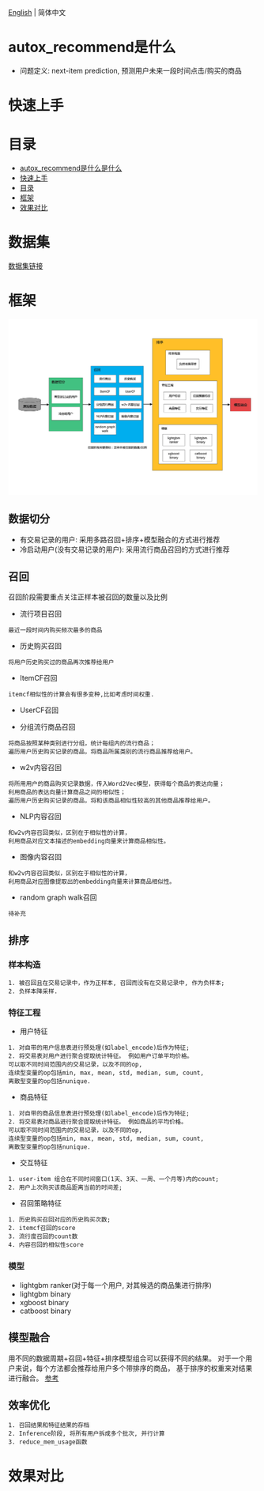 [English](./README_EN.md) | 简体中文

# autox_recommend是什么

- 问题定义: next-item prediction, 预测用户未来一段时间点击/购买的商品

# 快速上手

# 目录
<!-- TOC -->

- [autox_recommend是什么是什么](#autox_recommend是什么是什么)
- [快速上手](#快速上手)
- [目录](#目录)
- [框架](#框架)
- [效果对比](#效果对比)

<!-- /TOC -->

# 数据集
[数据集链接](./datasets/README.md)

# 框架
![Framework](./img/framework_0512.png)

## 数据切分
- 有交易记录的用户: 采用多路召回+排序+模型融合的方式进行推荐
- 冷启动用户(没有交易记录的用户): 采用流行商品召回的方式进行推荐

## 召回
召回阶段需要重点关注正样本被召回的数量以及比例

- 流行项目召回
```
最近一段时间内购买频次最多的商品
```

- 历史购买召回
```
将用户历史购买过的商品再次推荐给用户
```

- ItemCF召回
```
itemcf相似性的计算会有很多变种,比如考虑时间权重.
```
- UserCF召回

- 分组流行商品召回
```
将商品按照某种类别进行分组，统计每组内的流行商品；
遍历用户历史购买记录的商品，将商品所属类别的流行商品推荐给用户。
```

- w2v内容召回
```
将所用用户的商品购买记录数据，传入Word2Vec模型，获得每个商品的表达向量；
利用商品的表达向量计算商品之间的相似性；
遍历用户历史购买记录的商品，将和该商品相似性较高的其他商品推荐给用户。
```

- NLP内容召回
```
和w2v内容召回类似，区别在于相似性的计算，
利用商品对应文本描述的embedding向量来计算商品相似性。
```

- 图像内容召回
```
和w2v内容召回类似，区别在于相似性的计算，
利用商品对应图像提取出的embedding向量来计算商品相似性。
```

- random graph walk召回
```
待补充
```

## 排序

### 样本构造
```
1. 被召回且在交易记录中，作为正样本, 召回而没有在交易记录中, 作为负样本;
2. 负样本降采样.
```

### 特征工程
- 用户特征
```
1. 对自带的用户信息表进行预处理(如label_encode)后作为特征;
2. 将交易表对用户进行聚合提取统计特征。 例如用户订单平均价格。
可以取不同时间范围内的交易记录，以及不同的op,
连续型变量的op包括min, max, mean, std, median, sum, count,
离散型变量的op包括nunique.
```
- 商品特征
```
1. 对自带的商品信息表进行预处理(如label_encode)后作为特征;
2. 将交易表对商品进行聚合提取统计特征。 例如商品的平均价格。
可以取不同时间范围内的交易记录，以及不同的op,
连续型变量的op包括min, max, mean, std, median, sum, count,
离散型变量的op包括nunique.
```

- 交互特征
```
1. user-item 组合在不同时间窗口(1天、3天、一周、一个月等)内的count;
2. 用户上次购买该商品距离当前的时间差;
```

- 召回策略特征
```
1. 历史购买召回对应的历史购买次数;
2. itemcf召回的score
3. 流行度召回的count数
4. 内容召回的相似性score
```

### 模型
- lightgbm ranker(对于每一个用户, 对其候选的商品集进行排序)
- lightgbm binary
- xgboost binary
- catboost binary

## 模型融合
用不同的数据周期+召回+特征+排序模型组合可以获得不同的结果。
对于一个用户来说，每个方法都会推荐给用户多个带排序的商品，
基于排序的权重来对结果进行融合。
[参考](https://www.kaggle.com/code/tarique7/lb-0-0240-h-m-ensemble-magic-multi-blend)

## 效率优化
```
1. 召回结果和特征结果的存档
2. Inference阶段, 将所有用户拆成多个批次, 并行计算
3. reduce_mem_usage函数
```

# 效果对比
